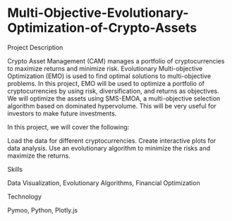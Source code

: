 # Multi-Objective-Evolutionary-Optimization-of-Crypto-Assets

Project Description

Crypto Asset Management (CAM) manages a portfolio of cryptocurrencies to maximize returns and minimize risk. Evolutionary Multi-objective Optimization (EMO) is used to find optimal solutions to multi-objective problems. In this project, EMO will be used to optimize a portfolio of cryptocurrencies by using risk, diversification, and returns as objectives. We will optimize the assets using SMS-EMOA, a multi-objective selection algorithm based on dominated hypervolume. This will be very useful for investors to make future investments.

In this project, we will cover the following:

Load the data for different cryptocurrencies.
Create interactive plots for data analysis.
Use an evolutionary algorithm to minimize the risks and maximize the returns.

Skills

Data Visualization,
Evolutionary Algorithms,
Financial Optimization

Technology 

Pymoo,
Python,
Plotly.js
